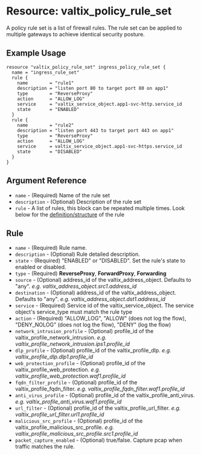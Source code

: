 # Resource: valtix_policy_rule_set

A policy rule set is a list of firewall rules. The rule set can be applied to
multiple gateways to achieve identical security posture.

## Example Usage

```hcl
resource "valtix_policy_rule_set" ingress_policy_rule_set {
  name = "ingress_rule_set"
  rule {
    name        = "rule1"
    description = "listen port 80 to target port 80 on app1"
    type        = "ReverseProxy"
    action      = "ALLOW_LOG"
    service     = "valtix_service_object.app1-svc-http.service_id
    state       = "ENABLED"
  }
  rule {
    name        = "rule2"
    description = "listen port 443 to target port 443 on app1"
    type        = "ReverseProxy"
    action      = "ALLOW_LOG"
    service     = valtix_service_object.app1-svc-https.service_id
    state       = "DISABLED"
  }
}
```

## Argument Reference

* `name` - (Required) Name of the rule set
* `description` - (Optional) Description of the rule set
* `rule` - A list of rules, this block can be repeated multiple times. Look below for the [definition/structure](#rule) of the rule

## Rule

* `name` - (Required) Rule name.
* `description` - (Optional) Rule detailed description.
* `state` - (Required) "ENABLED" or "DISABLED". Set the rule's state to enabled or disabled.
* `type` - (Required) **ReverseProxy**, **ForwardProxy**, **Forwarding**
* `source` - (Optional) address_id of the valtix_address_object. Defaults to "any". *e.g. valtix_address_object.src1.address_id*
* `destination` - (Optional) address_id of the valtix_address_object. Defaults to "any". *e.g. valtix_address_object.dst1.address_id*
* `service` - (Required) Service id of the valtix_service_object. The service object's service_type must match the rule type
* `action` - (Required) "ALLOW_LOG", "ALLOW" (does not log the flow), "DENY_NOLOG" (does not log the flow), "DENY" (log the flow)
* `network_intrusion_profile` - (Optional) profile_id of the valtix_profile_network_intrusion. *e.g. valtix_profile_network_intrusion.ips1.profile_id*
* `dlp_profile` - (Optional) profile_id of the valtix_profile_dlp. *e.g. valtix_profile_dlp.dlp1.profile_id*
* `web_protection_profile` - (Optional) profile_id of the valtix_profile_web_protection. *e.g. valtix_profile_web_protection.waf1.profile_id*
* `fqdn_filter_profile` - (Optional) profile_id of the valtix_profile_fqdn_filter. *e.g. valtix_profile_fqdn_filter.waf1.profile_id*
* `anti_virus_profile` - (Optional) profile_id of the valtix_profile_anti_virus. *e.g. valtix_profile_anti_virus.waf1.profile_id*
* `url_filter` - (Optional) profile_id of the valtix_profile_url_filter. *e.g. valtix_profile_url_filter.url1.profile_id*
* `malicious_src_profile` - (Optional) profile_id of the valtix_profile_malicious_src_profile. *e.g. valtix_profile_malicious_src_profile.src1.profile_id*
* `packet_capture_enabled` - (Optional) true/false. Capture pcap when traffic matches the rule.
